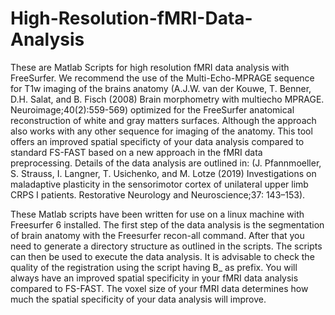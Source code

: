 # High-Resolution-fMRI-Data-Analysis

These are Matlab Scripts for high resolution fMRI data analysis with FreeSurfer. We recommend the use of the Multi-Echo-MPRAGE sequence for T1w imaging of the brains anatomy 
(A.J.W. van der Kouwe, T. Benner, D.H. Salat, and B. Fisch (2008) Brain morphometry with multiecho MPRAGE. Neuroimage;40(2):559-569) optimized for the FreeSurfer anatomical 
reconstruction of white and gray matters surfaces. Although the approach also works with any other sequence for imaging of the anatomy. This tool offers an improved spatial 
specificty of your data analysis compared to standard FS-FAST based on a new approach in the fMRI data preprocessing. Details of the data analysis are outlined in: 
(J. Pfannmoeller, S. Strauss, I. Langner, T. Usichenko, and M. Lotze (2019) Investigations on maladaptive plasticity in the sensorimotor cortex of unilateral upper limb 
CRPS I patients. Restorative Neurology and Neuroscience;37: 143–153).

These Matlab scripts have been written for use on a linux machine with Freesurfer 6 installed. The first step of the data analysis is the segmentation of brain 
anatomy with the Freesurfer recon-all command. After that you need to generate a directory structure as outlined in the scripts. The scripts can then be used to execute the 
data analysis. It is advisable to check the quality of the registration using the script having B_ as prefix. You will always have an improved spatial specificity in your 
fMRI data analysis compared to FS-FAST. The voxel size of your fMRI data determines how much the spatial specificity of your data analysis will improve. 
